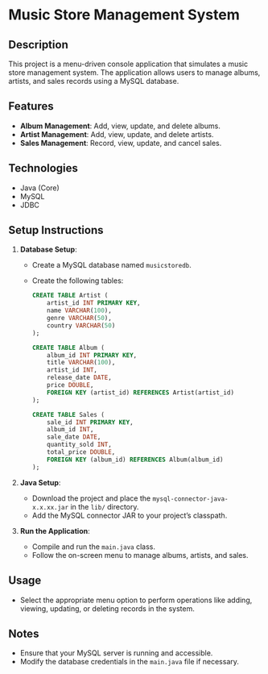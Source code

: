 # Music Store Management System

## Description
This project is a menu-driven console application that simulates a music store management system. The application allows users to manage albums, artists, and sales records using a MySQL database.

## Features
- **Album Management**: Add, view, update, and delete albums.
- **Artist Management**: Add, view, update, and delete artists.
- **Sales Management**: Record, view, update, and cancel sales.

## Technologies
- Java (Core)
- MySQL
- JDBC

## Setup Instructions
1. **Database Setup**:
   - Create a MySQL database named `musicstoredb`.
   - Create the following tables:

     ```sql
     CREATE TABLE Artist (
         artist_id INT PRIMARY KEY,
         name VARCHAR(100),
         genre VARCHAR(50),
         country VARCHAR(50)
     );

     CREATE TABLE Album (
         album_id INT PRIMARY KEY,
         title VARCHAR(100),
         artist_id INT,
         release_date DATE,
         price DOUBLE,
         FOREIGN KEY (artist_id) REFERENCES Artist(artist_id)
     );

     CREATE TABLE Sales (
         sale_id INT PRIMARY KEY,
         album_id INT,
         sale_date DATE,
         quantity_sold INT,
         total_price DOUBLE,
         FOREIGN KEY (album_id) REFERENCES Album(album_id)
     );
     ```

2. **Java Setup**:
   - Download the project and place the `mysql-connector-java-x.x.xx.jar` in the `lib/` directory.
   - Add the MySQL connector JAR to your project’s classpath.

3. **Run the Application**:
   - Compile and run the `main.java` class.
   - Follow the on-screen menu to manage albums, artists, and sales.

## Usage
- Select the appropriate menu option to perform operations like adding, viewing, updating, or deleting records in the system.

## Notes
- Ensure that your MySQL server is running and accessible.
- Modify the database credentials in the `main.java` file if necessary.



